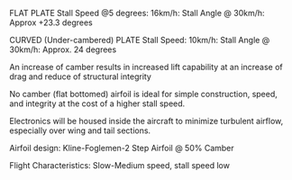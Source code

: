 FLAT PLATE
Stall Speed @5 degrees: 16km/h: 
Stall Angle @ 30km/h: Approx +23.3 degrees

CURVED (Under-cambered) PLATE
Stall Speed: 10km/h:
Stall Angle @ 30km/h: Approx. 24 degrees

An increase of camber results in increased lift capability at an increase of drag and reduce of structural integrity

No camber (flat bottomed) airfoil is ideal for simple construction, speed, and integrity at the cost of a higher stall speed.

Electronics will be housed inside the aircraft to minimize turbulent airflow, especially over wing and tail sections.

Airfoil design: Kline-Foglemen-2 Step Airfoil @ 50% Camber

Flight Characteristics: Slow-Medium speed, stall speed low

